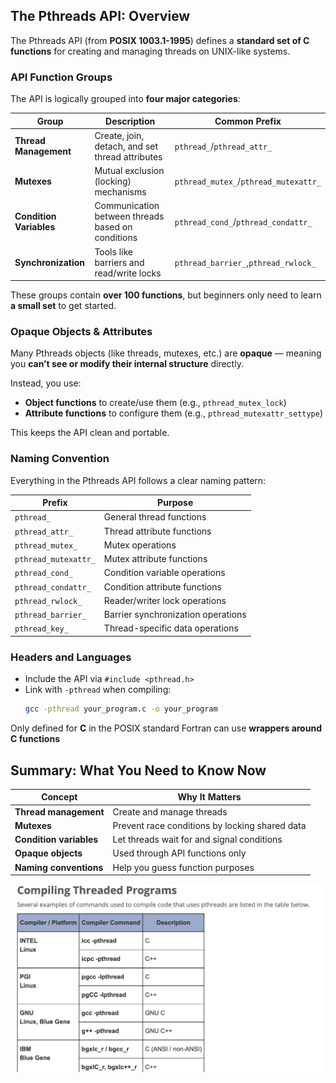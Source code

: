 ## The Pthreads API: Overview

The Pthreads API (from **POSIX 1003.1-1995**) defines a **standard set of C functions** for creating and managing threads on UNIX-like systems.

### API Function Groups

The API is logically grouped into **four major categories**:


| Group                   | Description                                       | Common Prefix                         |
| ----------------------- | ------------------------------------------------- | ------------------------------------- |
| **Thread Management**   | Create, join, detach, and set thread attributes   | `pthread_`/`pthread_attr_`            |
| **Mutexes**             | Mutual exclusion (locking) mechanisms             | `pthread_mutex_`/`pthread_mutexattr_` |
| **Condition Variables** | Communication between threads based on conditions | `pthread_cond_`/`pthread_condattr_`   |
| **Synchronization**     | Tools like barriers and read/write locks          | `pthread_barrier_`,`pthread_rwlock_`  |

These groups contain **over 100 functions**, but beginners only need to learn **a small set** to get started.

### Opaque Objects & Attributes

Many Pthreads objects (like threads, mutexes, etc.) are **opaque** — meaning you **can’t see or modify their internal structure** directly.

Instead, you use:

* **Object functions** to create/use them (e.g., `pthread_mutex_lock`)
* **Attribute functions** to configure them (e.g., `pthread_mutexattr_settype`)

This keeps the API clean and portable.

### Naming Convention

Everything in the Pthreads API follows a clear naming pattern:


| Prefix               | Purpose                            |
| -------------------- | ---------------------------------- |
| `pthread_`           | General thread functions           |
| `pthread_attr_`      | Thread attribute functions         |
| `pthread_mutex_`     | Mutex operations                   |
| `pthread_mutexattr_` | Mutex attribute functions          |
| `pthread_cond_`      | Condition variable operations      |
| `pthread_condattr_`  | Condition attribute functions      |
| `pthread_rwlock_`    | Reader/writer lock operations      |
| `pthread_barrier_`   | Barrier synchronization operations |
| `pthread_key_`       | Thread-specific data operations    |

### Headers and Languages

* Include the API via `#include <pthread.h>`
* Link with `-pthread` when compiling:
  ```bash
  gcc -pthread your_program.c -o your_program
  ```

Only defined for **C** in the POSIX standard
Fortran can use **wrappers around C functions**

## Summary: What You Need to Know Now


| Concept                 | Why It Matters                                 |
| ----------------------- | ---------------------------------------------- |
| **Thread management**   | Create and manage threads                      |
| **Mutexes**             | Prevent race conditions by locking shared data |
| **Condition variables** | Let threads wait for and signal conditions     |
| **Opaque objects**      | Used through API functions only                |
| **Naming conventions**  | Help you guess function purposes               |

![1747742258507](images/Pthreads-API/1747742258507.png)
